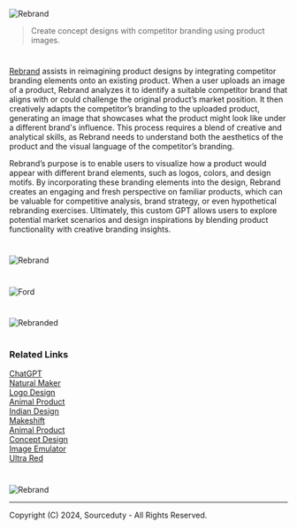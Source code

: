![Rebrand](https://github.com/user-attachments/assets/d8c5bd88-ea31-4e98-b8ed-b955f6cd3279)

> Create concept designs with competitor branding using product images.
#

[Rebrand](https://chatgpt.com/g/g-GrLJN0Kqu-rebrand) assists in reimagining product designs by integrating competitor branding elements onto an existing product. When a user uploads an image of a product, Rebrand analyzes it to identify a suitable competitor brand that aligns with or could challenge the original product’s market position. It then creatively adapts the competitor’s branding to the uploaded product, generating an image that showcases what the product might look like under a different brand's influence. This process requires a blend of creative and analytical skills, as Rebrand needs to understand both the aesthetics of the product and the visual language of the competitor’s branding.

Rebrand’s purpose is to enable users to visualize how a product would appear with different brand elements, such as logos, colors, and design motifs. By incorporating these branding elements into the design, Rebrand creates an engaging and fresh perspective on familiar products, which can be valuable for competitive analysis, brand strategy, or even hypothetical rebranding exercises. Ultimately, this custom GPT allows users to explore potential market scenarios and design inspirations by blending product functionality with creative branding insights.

#
![Rebrand](https://github.com/user-attachments/assets/6d599432-3783-456b-8530-80715fce3b66)
#
![Ford](https://github.com/user-attachments/assets/5bb01307-03d5-4f59-87c7-df4ac25837b1)
#
![Rebranded](https://github.com/user-attachments/assets/8f815014-e390-4e2d-8481-099f278380d6)

#
### Related Links

[ChatGPT](https://github.com/sourceduty/ChatGPT)
<br>
[Natural Maker](https://github.com/sourceduty/Natural_Maker)
<br>
[Logo Design](https://github.com/sourceduty/Logo_Design)
<br>
[Animal Product](https://github.com/sourceduty/Animal_Product)
<br>
[Indian Design](https://github.com/sourceduty/Indian_Design)
<br>
[Makeshift](https://github.com/sourceduty/Makeshift_DALL-E_3)
<br>
[Animal Product](https://github.com/sourceduty/Animal_Product)
<br>
[Concept Design](https://github.com/sourceduty/Concept_Design)
<br>
[Image Emulator](https://github.com/sourceduty/Image_Emulator)
<br>
[Ultra Red](https://github.com/sourceduty/Ultra_Red)

#

![Rebrand](https://github.com/user-attachments/assets/b5645dc6-3dd4-459b-9581-4f157f0ddf3e)

***
Copyright (C) 2024, Sourceduty - All Rights Reserved.

